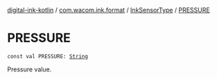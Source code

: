 [digital-ink-kotlin](../../index.md) / [com.wacom.ink.format](../index.md) / [InkSensorType](index.md) / [PRESSURE](./-p-r-e-s-s-u-r-e.md)

# PRESSURE

`const val PRESSURE: `[`String`](https://kotlinlang.org/api/latest/jvm/stdlib/kotlin/-string/index.html)

Pressure value.

